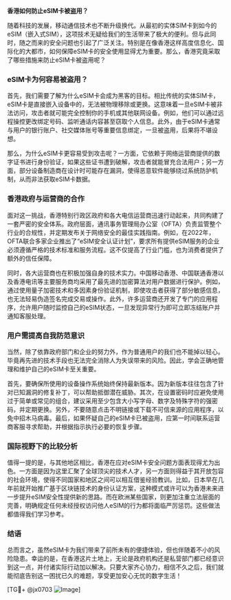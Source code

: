**香港如何防止eSIM卡被盗用？**

随着科技的发展，移动通信技术也不断升级换代。从最初的实体SIM卡到如今的eSIM（嵌入式SIM），这项技术无疑给我们的生活带来了极大的便利。但与此同时，随之而来的安全问题也引起了广泛关注。特别是在像香港这样高度信息化、国际化的大都市，如何保障eSIM卡的安全使用显得尤为重要。那么，香港究竟采取了哪些措施来防止eSIM卡被盗用呢？

### eSIM卡为何容易被盗用？

首先，我们需要了解为什么eSIM卡会成为黑客的目标。相比传统的实体SIM卡，eSIM卡是直接嵌入设备中的，无法被物理移除或更换。这意味着一旦eSIM卡被非法访问，攻击者就可能完全控制你的手机或其他联网设备。例如，他们可以通过远程操控更改绑定号码、监听通话内容甚至窃取个人信息。此外，由于eSIM卡通常与用户的银行账户、社交媒体账号等重要信息绑定，一旦被盗用，后果将不堪设想。

那么，为什么eSIM卡更容易受到攻击呢？一方面，它依赖于网络运营商提供的数字证书进行身份验证，如果这些证书遭到破解，攻击者就能冒充合法用户；另一方面，部分设备制造商在设计时可能存在漏洞，使得恶意软件能够绕过系统防护机制，从而非法获取eSIM卡数据。

### 香港政府与运营商的合作

面对这一挑战，香港特别行政区政府和各大电信运营商迅速行动起来，共同构建了一套严密的安全体系。政府层面，通讯事务管理局办公室（OFTA）负责监管整个行业的合规性，并定期发布关于网络安全的最佳实践指南。例如，在2022年，OFTA联合多家企业推出了“eSIM安全认证计划”，要求所有提供eSIM服务的企业必须遵循严格的技术标准和服务流程。这不仅提高了行业门槛，也为消费者提供了额外的信任保障。

同时，各大运营商也在积极加强自身的技术实力。中国移动香港、中国联通香港以及香港电讯等主要服务商均采用了最先进的加密算法对用户数据进行保护。例如，通过使用量子加密技术和多因素身份验证机制，即使攻击者获得了部分敏感信息，也无法轻易伪造签名完成交易或操作。此外，许多运营商还开发了专门的应用程序，允许用户随时监控自己的eSIM状态，一旦发现异常行为即可立即冻结账户并通知客服处理。

### 用户需提高自我防范意识

当然，除了依靠政府部门和企业的努力外，作为普通用户的我们也不能掉以轻心。毕竟再先进的技术手段也无法完全消除人为失误带来的风险。因此，学会正确地管理和维护自己的eSIM卡至关重要。

首先，要确保所使用的设备操作系统始终保持最新版本。因为新版本往往包含了针对已知漏洞的修复补丁，可以帮助抵御潜在威胁。其次，在设置密码时应避免使用过于简单或常见的组合，建议采用至少包含大小写字母、数字及特殊字符的强密码，并定期更换。另外，不要随意点击不明链接或下载不可信来源的应用程序，以免中招木马病毒。最后，如果怀疑自己的eSIM卡已被盗用，应第一时间联系运营商客服寻求帮助，并根据指示执行必要的恢复步骤。

### 国际视野下的比较分析

值得一提的是，与其他地区相比，香港在应对eSIM卡安全问题方面表现得尤为出色。一方面是因为这里汇聚了全球顶尖的技术人才，另一方面则得益于其开放包容的社会环境，使得不同国家和地区之间可以相互借鉴经验教训。比如，日本早在几年前就开始推广基于区块链技术的身份认证方案，这种模式或许可以为香港未来进一步提升eSIM安全性提供新的思路。而在欧洲某些国家，则更加注重立法层面的完善，明确规定任何未经授权访问他人eSIM的行为都将面临严厉惩罚。这些做法都值得我们学习参考。

### 结语

总而言之，虽然eSIM卡为我们带来了前所未有的便捷体验，但也伴随着不小的风险隐患。幸运的是，在香港这片土地上，无论是政府机构还是私营部门都已经意识到这一点，并付诸实际行动加以解决。只要大家齐心协力，相信不久之后，我们就能彻底告别这一困扰已久的难题，享受更加安心无忧的数字生活！

[TG💪+ @jx0703 ![Image](https://github.com/user-attachments/assets/dbca1d08-cadb-493c-b0ec-ad6f7a83f270)]